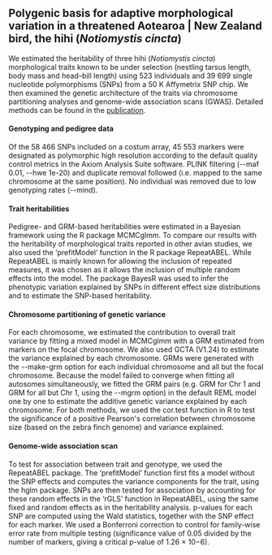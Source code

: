 
## Polygenic basis for adaptive morphological variation in a threatened Aotearoa | New Zealand bird, the hihi (*Notiomystis cincta*)

We estimated the heritability of three hihi (*Notiomystis cincta*) morphological traits known to be under selection (nestling tarsus length, body mass and head–bill length) using 523 individuals and 39 699 single nucleotide polymorphisms (SNPs) from a 50 K Affymetrix SNP chip. We then examined the genetic architecture of the traits via chromosome partitioning analyses and genome-wide association scans (GWAS). Detailed methods can be found in the [publication](https://doi.org/10.1098/rspb.2020.0948).

#### Genotyping and pedigree data
Of the 58 466 SNPs included on a costum array, 45 553 markers were designated as polymorphic high resolution according to the default quality control metrics in the Axiom Analysis Suite software. PLINK filtering (--maf 0.01, --hwe 1e-20) and duplicate removal followed (i.e. mapped to the same chromosome at the same position). No individual was removed due to low genotyping rates (--mind).

#### Trait heritabilities
Pedigree- and GRM-based heritabilities were estimated in a Bayesian framework using the R package MCMCglmm. To compare our results with the heritability of morphological traits reported in other avian studies, we also used the ‘prefitModel’ function in the R package RepeatABEL. While RepeatABEL is mainly known for allowing the inclusion of repeated measures, it was chosen as it allows the inclusion of multiple random effects into the model. The package BayesR was used to infer the phenotypic variation explained by SNPs in different effect size distributions and to estimate the SNP-based heritability.

#### Chromosome partitioning of genetic variance
For each chromosome, we estimated the contribution to overall trait variance by fitting a mixed model in MCMCglmm with a GRM estimated from markers on the focal chromosome. We also used GCTA (V1.24) to estimate the variance explained by each chromosome. GRMs were generated with the --make-grm option for each individual chromosome and all but the focal chromosome. Because the model failed to converge when fitting all autosomes simultaneously, we fitted the GRM pairs (e.g. GRM for Chr 1 and GRM for all but Chr 1, using the --mgrm option) in the default REML model one by one to estimate the additive genetic variance explained by each chromosome. For both methods, we used the cor.test function in R to test the significance of a positive Pearson's correlation between chromosome size (based on the zebra finch genome) and variance explained.

#### Genome-wide association scan
To test for association between trait and genotype, we used the RepeatABEL package. The ‘prefitModel’ function first fits a model without the SNP effects and computes the variance components for the trait, using the hglm package. SNPs are then tested for association by accounting for these random effects in the ‘rGLS’ function in RepeatABEL, using the same fixed and random effects as in the heritability analysis. p-values for each SNP are computed using the Wald statistics, together with the SNP effect for each marker. We used a Bonferroni correction to control for family-wise error rate from multiple testing (significance value of 0.05 divided by the number of markers, giving a critical p-value of 1.26 × 10−6).
